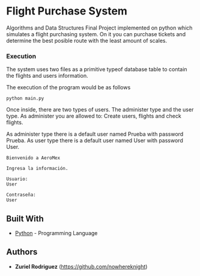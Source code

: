 # Flight Purchase System

Algorithms and Data Structures Final Project implemented on python which simulates a flight purchasing system. On it you can purchase tickets and determine the best posible route with the least amount of scales.

### Execution

The system uses two files as a primitive typeof database table to contain the flights and users information. 

The execution of the program would be as follows
```
python main.py
```

Once inside, there are two types of users. The administer type and the user type. As administer you are allowed to: Create users, flights and check flights. 

As administer type there is a default user named Prueba with password Prueba. As user type there is a default user named User with password User.
```
Bienvenido a AeroMex

Ingresa la información.

Usuario:
User

Contraseña:
User

```




## Built With
* [Python](https://www.python.org) - Programming Language

## Authors

* **Zuriel Rodriguez** (https://github.com/nowhereknight)
